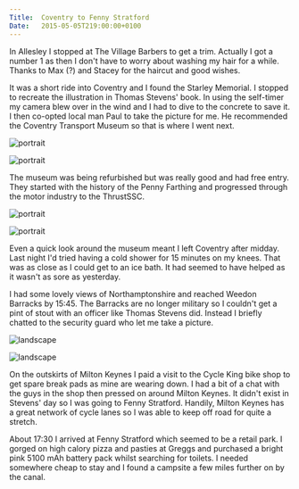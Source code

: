```yaml
---
Title:	Coventry to Fenny Stratford
Date:	2015-05-05T219:00:00+0100
---
```


In Allesley I stopped at The Village Barbers to get a trim. Actually I got a number 1 as then I don't have to worry about washing my hair for a while. Thanks to Max (?) and Stacey for the haircut and good wishes.

It was a short ride into Coventry and I found the Starley Memorial. I stopped to recreate the illustration in Thomas Stevens' book. In using the self-timer my camera blew over in the wind and I had to dive to the concrete to save it. I then co-opted local man Paul to take the picture for me. He recommended the Coventry Transport Museum so that is where I went next.

![portrait](https://farm8.staticflickr.com/7756/17352752396_8b54fa36df.jpg "The Starley Memorial")

![portrait](https://farm8.staticflickr.com/7709/17191216120_2094b1afaa.jpg "Paul")

The museum was being refurbished but was really good and had free entry. They started with the history of the Penny Farthing and progressed through the motor industry to the ThrustSSC.

![portrait](https://farm9.staticflickr.com/8723/17171339007_8389a1c133.jpg "Penny Farthings")

![portrait](https://farm8.staticflickr.com/7747/17219228630_bcfd93dc43.jpg "ThrustSSC")

Even a quick look around the museum meant I left Coventry after midday. Last night I'd tried having a cold shower for 15 minutes on my knees. That was as close as I could get to an ice bath. It had seemed to have helped as it wasn't as sore as yesterday.

I had some lovely views of Northamptonshire and reached Weedon Barracks by 15:45. The Barracks are no longer military so I couldn't get a pint of stout with an officer like Thomas Stevens did. Instead I briefly chatted to the security guard who let me take a picture.

![landscape](https://farm8.staticflickr.com/7698/16761745803_54563e0f70.jpg "Northamptonshire")

![landscape](https://farm8.staticflickr.com/7747/17356128156_f003b3f3c2.jpg "Weedon Barracks")

On the outskirts of Milton Keynes I paid a visit to the Cycle King bike shop to get spare break pads as mine are wearing down. I had a bit of a chat with the guys in the shop then pressed on around Milton Keynes. It didn't exist in Stevens' day so I was going to Fenny Stratford. Handily, Milton Keynes has a great network of cycle lanes so I was able to keep off road for quite a stretch.

About 17:30 I arrived at Fenny Stratford which seemed to be a retail park. I gorged on high calory pizza and pasties at Greggs and purchased a bright pink 5100 mAh battery pack whilst searching for toilets. I needed somewhere cheap to stay and I found a campsite a few miles further on by the canal.
